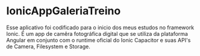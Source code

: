 # IonicAppGaleriaTreino
Esse aplicativo foi codificado para o inicio dos meus estudos no framework Ionic. É um app de camêra fotográfica digital que se utiliza da plataforma Angular em conjunto com o runtime oficial do Ionic Capacitor e suas API's de Camera, Filesystem e Storage.
